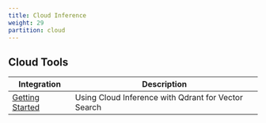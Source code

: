 ```yaml
---
title: Cloud Inference
weight: 29
partition: cloud
---
```


## Cloud Tools

| Integration                         | Description                                                                                 |
| ----------------------------------- | ------------------------------------------------------------------------------------------- |
| [Getting Started](/documentation/cloud-inference/getting-started/)                 | Using Cloud Inference with Qdrant for Vector Search     |



